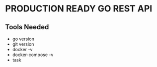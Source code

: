 PRODUCTION READY GO REST API
============================

## Tools Needed

* go version
* git version
* docker -v
* docker-compose -v
* task